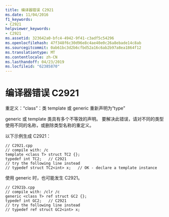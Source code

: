 ```yaml
---
title: 编译器错误 C2921
ms.date: 11/04/2016
f1_keywords:
- C2921
helpviewer_keywords:
- C2921
ms.assetid: 323642a0-bfc4-4942-9f41-c3adf5c54296
ms.openlocfilehash: 47f348f6c30d96e8c4ae40e0c26a8ebade14c8ab
ms.sourcegitcommit: 0ab61bc3d2b6cfbd52a16c6ab2b97a8ea1864f12
ms.translationtype: MT
ms.contentlocale: zh-CN
ms.lasthandoff: 04/23/2019
ms.locfileid: "62385870"
---
```

# <a name="compiler-error-c2921"></a>编译器错误 C2921

重定义：“class”：类 template 或 generic 重新声明为“type”

generic 或 template 类具有多个不等效的声明。 要解决此错误，请对不同的类型使用不同的名称，或删除类型名称的重定义。

以下示例生成 C2921：

```
// C2921.cpp
// compile with: /c
template <class T> struct TC2 {};
typedef int TC2;   // C2921
// try the following line instead
// typedef struct TC2<int> x;   // OK - declare a template instance
```

使用 generic 时，也可能发生 C2921。

```
// C2921b.cpp
// compile with: /clr /c
generic <class T> ref struct GC2 {};
typedef int GC2;   // C2921
// try the following line instead
// typedef ref struct GC2<int> x;
```